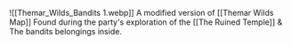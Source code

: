 ![[Themar_Wilds_Bandits 1.webp]]
A modified version of [[Themar Wilds Map]]
Found during the party's exploration of the [[The Ruined Temple]] & The bandits belongings inside. 
